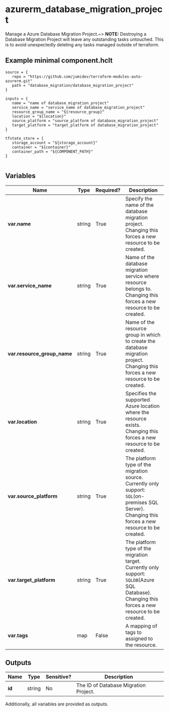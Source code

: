 # azurerm_database_migration_project

Manage a Azure Database Migration Project.~> **NOTE:** Destroying a Database Migration Project will leave any outstanding tasks untouched. This is to avoid unexpectedly deleting any tasks managed outside of terraform.

## Example minimal component.hclt

```hcl
source = {
   repo = "https://github.com/jumidev/terraform-modules-auto-azurerm.git" 
   path = "database_migration/database_migration_project" 
}

inputs = {
   name = "name of database_migration_project" 
   service_name = "service_name of database_migration_project" 
   resource_group_name = "${resource_group}" 
   location = "${location}" 
   source_platform = "source_platform of database_migration_project" 
   target_platform = "target_platform of database_migration_project" 
}

tfstate_store = {
   storage_account = "${storage_account}" 
   container = "${container}" 
   container_path = "${COMPONENT_PATH}" 
}


```

## Variables

| Name | Type | Required? |  Description |
| ---- | ---- | --------- |  ----------- |
| **var.name** | string | True | Specify the name of the database migration project. Changing this forces a new resource to be created. | 
| **var.service_name** | string | True | Name of the database migration service where resource belongs to. Changing this forces a new resource to be created. | 
| **var.resource_group_name** | string | True | Name of the resource group in which to create the database migration project. Changing this forces a new resource to be created. | 
| **var.location** | string | True | Specifies the supported Azure location where the resource exists. Changing this forces a new resource to be created. | 
| **var.source_platform** | string | True | The platform type of the migration source. Currently only support: `SQL`(on-premises SQL Server). Changing this forces a new resource to be created. | 
| **var.target_platform** | string | True | The platform type of the migration target. Currently only support: `SQLDB`(Azure SQL Database). Changing this forces a new resource to be created. | 
| **var.tags** | map | False | A mapping of tags to assigned to the resource. | 



## Outputs

| Name | Type | Sensitive? | Description |
| ---- | ---- | --------- | --------- |
| **id** | string | No  | The ID of Database Migration Project. | 

Additionally, all variables are provided as outputs.
